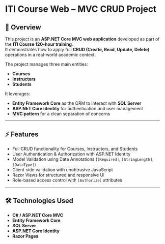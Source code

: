 # ITI Course Web – MVC CRUD Project

## 📌 Overview
This project is an **ASP.NET Core MVC web application** developed as part of the **ITI Course 120-hour training**.  
It demonstrates how to apply full **CRUD (Create, Read, Update, Delete)** operations in a real-world academic context.  

The project manages three main entities:
- **Courses**
- **Instructors**
- **Students**

It leverages:
- **Entity Framework Core** as the ORM to interact with **SQL Server**
- **ASP.NET Core Identity** for authentication and user management
- **MVC pattern** for a clean separation of concerns

---

## ⚡ Features
- Full CRUD functionality for Courses, Instructors, and Students
- User Authentication & Authorization with ASP.NET Identity
- Model Validation using Data Annotations (`[Required]`, `[StringLength]`, `[DataType]`)
- Client-side validation with unobtrusive JavaScript
- Razor Views for structured and responsive UI
- Role-based access control with `[Authorize]` attributes

---

## 🛠️ Technologies Used
- **C# / ASP.NET Core MVC**
- **Entity Framework Core**
- **SQL Server**
- **ASP.NET Core Identity**
- **Razor Pages**


